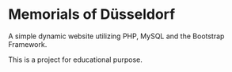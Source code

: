 # Memorials of Düsseldorf #

A simple dynamic website utilizing PHP, MySQL and the Bootstrap Framework.

This is a project for educational purpose.